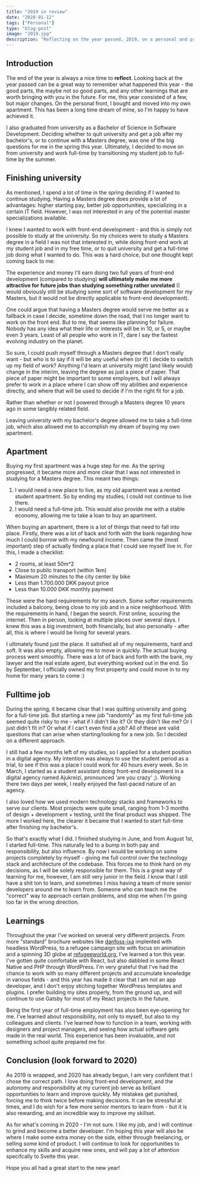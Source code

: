 ```yaml
---
title: "2019 in review"
date: "2020-01-12"
tags: ["Personal"]
type: "blog-post"
image: "2019.jpg"
description: "Reflecting on the year passed, 2019, on a personal and professional level."
---
```


## Introduction

The end of the year is always a nice time to **reflect**. Looking back at the year passed can be a great way to remember what happened this year - the good parts, the maybe not so good parts, and any other learnings that are worth bringing with you in the future. For me, this year consisted of a few, but major changes. On the personal front, I bought and moved into my own apartment. This has been a long time dream of mine, so I'm happy to have achieved it.

I also graduated from university as a Bachelor of Science in Software Development. Deciding whether to quit university and get a job after my bachelor's, or to continue with a Masters degree, was one of the big questions for me in the spring this year. Ultimately, I decided to move on from university and work full-time by transitioning my student job to full-time by the summer.

## Finishing university

As mentioned, I spend a lot of time in the spring deciding if I wanted to continue studying. Having a Masters degree does provide a lot of advantages: higher starting pay, better job opportunities, specializing in a certain IT field. However, I was not interested in any of the potential master specializations available.

I knew I wanted to work with front-end development - and this is simply not possible to study at the university. So my choices were to study a Masters degree in a field I was not that interested in, while doing front-end work at my student job and in my free time, or to quit university and get a full-time job doing what I wanted to do. This was a hard choice, but one thought kept coming back to me:

The experience and money I'll earn doing two full years of front-end development (compared to studying) **will ultimately make me more attractive for future jobs than studying something rather unrelated** (I would obviously still be studying some sort of software development for my Masters, but it would not be directly applicable to front-end development).

One could argue that having a Masters degree would serve me better as a fallback in case I decide, sometime down the road, that I no longer want to work on the front end. But to me, that seems like planning for failure. Nobody has any idea what their life or interests will be in 10, or 5, or maybe even 3 years. Least of all people who work in IT, dare I say the fastest evolving industry on the planet.

So sure, I could push myself through a Masters degree that I don't really want - but who is to say if it will be any useful when (or if) I decide to switch up my field of work? Anything I'd learn at university might (and likely would) change in the interim, leaving the degree as just a piece of paper. That piece of paper might be important to some employers, but I will always prefer to work in a place where I can show off my abilities and experience directly, and where that will be used to decide if I'm the right fit for a job.

Rather than whether or not I powered through a Masters degree 10 years ago in some tangibly related field.

Leaving university with my bachelor's degree allowed me to take a full-time job, which also allowed me to accomplish my dream of buying my own apartment.

## Apartment

Buying my first apartment was a huge step for me. As the spring progressed, it became more and more clear that I was not interested in studying for a Masters degree. This meant two things:

1. I would need a new place to live, as my old apartment was a rented student apartment. So by ending my studies, I could not continue to live there.
2. I would need a full-time job. This would also provide me with a stable economy, allowing me to take a loan to buy an apartment.

When buying an apartment, there is a lot of things that need to fall into place. Firstly, there was a lot of back and forth with the bank regarding how much I could borrow with my newfound income. Then came the (most important) step of actually finding a place that I could see myself live in. For this, I made a checklist:

- 2 rooms, at least 50m^2
- Close to public transport (within 1km)
- Maximum 20 minutes to the city center by bike
- Less than 1.700.000 DKK payout price
- Less than 10.000 DKK monthly payment

These were the hard requirements for my search. Some softer requirements included a balcony, being close to my job and in a nice neighborhood.
With the requirements in hand, I began the search. First online, scouring the internet. Then in person, looking at multiple places over several days. I knew this was a big investment, both financially, but also personally - after all, this is where I would be living for several years.

I ultimately found just the place. It satisfied all of my requirements, hard and soft. It was also empty, allowing me to move in quickly. The actual buying process went smoothly. There was a lot of back and forth with the bank, my lawyer and the real estate agent, but everything worked out in the end. So by September, I officially owned my first property and could move in to my home for many years to come :)

## Fulltime job

During the spring, it became clear that I was quitting university and going for a full-time job. But starting a new job "randomly" as my first full-time job seemed quite risky to me - what if I didn't like it? Or they didn't like me? Or I just didn't fit in? Or what if I can't even find a job? All of these are valid questions that can arise when starting/looking for a new job. So I decided on a different approach.

I still had a few months left of my studies, so I applied for a student position in a digital agency. My intention was always to use the student period as a trial, to see if this was a place I could work for 40 hours every week. So in March, I started as a student assistant doing front-end development in a digital agency named Ajukreizi, pronounced 'are you crazy' ;). Working there two days per week, I really enjoyed the fast-paced nature of an agency.

I also loved how we used modern technology stacks and frameworks to serve our clients. Most projects were quite small, ranging from 1-3 months of design + development + testing, until the final product was shipped. The more I worked here, the clearer it became that I wanted to start full-time after finishing my bachelor's.

So that's exactly what I did. I finished studying in June, and from August 1st, I started full-time. This naturally led to a bump in both pay and responsibility, but also influence. By now I would be working on some projects completely by myself - giving me full control over the technology stack and architecture of the codebase. This forces me to think hard on my decisions, as I will be solely responsible for them. This is a great way of learning for me, however, I am still very junior in the field. I know that I still have a shit ton to learn, and sometimes I miss having a team of more senior developers around me to learn from. Someone who can teach me the "correct" way to approach certain problems, and stop me when I'm going too far in the wrong direction.

## Learnings

Throughout the year I've worked on several very different projects. From more "standard" brochure websites like [danfoss-ixa](https://danfoss-ixa.com) implented with headless WordPress, to a refugee campaign site with focus on animation and a spinning 3D globe at [refugeeworld.org](https://refugeeworld.org), I've learned a ton this year. I've gotten quite comfortable with React, but also dabbled in some React Native and PHP through WordPress. I'm very grateful that I've had the chance to work with so many different projects and accumulate knowledge in various fields - and this year has made it clear that I am not an app developer, and I don't enjoy stiching together WordPress templates and plugins. I prefer building my sites properly, from the ground up, and will continue to use Gatsby for most of my React projects in the future.

Being the first year of full-time employment has also been eye-opening for me. I've learned about responsibility, not only to myself, but also to my colleagues and clients. I've learned how to function in a team, working with designers and project managers, and seeing how actual software gets made in the real world. This experience has been invaluable, and not something school quite prepared me for.

## Conclusion (look forward to 2020)

As 2019 is wrapped, and 2020 has already begun, I am very confident that I chose the correct path. I love doing front-end development, and the autonomy and responsibility at my current job serve as brilliant opportunities to learn and improve quickly. My mistakes get punished, forcing me to think twice before making decisions. It can be stressful at times, and I do wish for a few more senior mentors to learn from - but it is also rewarding, and an incredible way to improve my skillset.

As for what's coming in 2020 - I'm not sure. I like my job, and I will continue to grind and become a better developer. I'm hoping this year will also be where I make some extra money on the side, either through freelancing, or selling some kind of product. I will continue to look for opportunities to enhance my skills and acquire new ones, and will pay a lot of attention specifcally to Svelte this year.

Hope you all had a great start to the new year!
